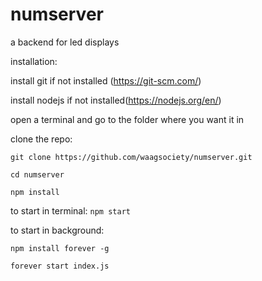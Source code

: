# numserver
a backend for led displays

installation:

install git if not installed (https://git-scm.com/)

install nodejs if not installed(https://nodejs.org/en/)

open a terminal and go to the folder where you want it in

clone the repo:

`git clone https://github.com/waagsociety/numserver.git`

`cd numserver`

`npm install`

to start in terminal: `npm start`

to start in background:

`npm install forever -g`

`forever start index.js`
